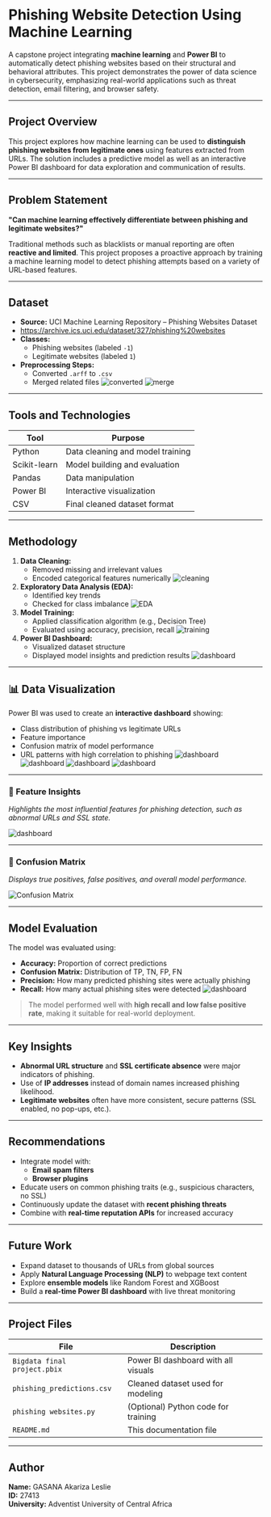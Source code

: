 #  Phishing Website Detection Using Machine Learning

A capstone project integrating **machine learning** and **Power BI** to automatically detect phishing websites based on their structural and behavioral attributes. This project demonstrates the power of data science in cybersecurity, emphasizing real-world applications such as threat detection, email filtering, and browser safety.

---


##  Project Overview

This project explores how machine learning can be used to **distinguish phishing websites from legitimate ones** using features extracted from URLs. The solution includes a predictive model as well as an interactive Power BI dashboard for data exploration and communication of results.

---

##  Problem Statement

 **"Can machine learning effectively differentiate between phishing and legitimate websites?"**

Traditional methods such as blacklists or manual reporting are often **reactive and limited**. This project proposes a proactive approach by training a machine learning model to detect phishing attempts based on a variety of URL-based features.

---

##  Dataset

- **Source:** UCI Machine Learning Repository – Phishing Websites Dataset
- https://archive.ics.uci.edu/dataset/327/phishing%20websites
- **Classes:** 
  - Phishing websites (labeled `-1`)
  - Legitimate websites (labeled `1`)
- **Preprocessing Steps:**
  - Converted `.arff` to `.csv`
  - Merged related files 
    ![converted](Images/conversion.png)      ![merge](Images/merge.png) 
---

##  Tools and Technologies

| Tool         | Purpose                         |
|--------------|----------------------------------|
| Python       | Data cleaning and model training |
| Scikit-learn | Model building and evaluation    |
| Pandas       | Data manipulation                |
| Power BI     | Interactive visualization        |
| CSV          | Final cleaned dataset format     |

---

##  Methodology
 
1. **Data Cleaning:**
   - Removed missing and irrelevant values
   - Encoded categorical features numerically
   ![cleaning](Images/cleaning.png) 
2. **Exploratory Data Analysis (EDA):**
   - Identified key trends
   - Checked for class imbalance
    ![EDA](Images/eda.png) 
3. **Model Training:**     
   - Applied classification algorithm (e.g., Decision Tree)
   - Evaluated using accuracy, precision, recall
     ![training](Images/training.png) 
4. **Power BI Dashboard:**
   - Visualized dataset structure
   - Displayed model insights and prediction results
     ![dashboard](Images/distribution.png) 
---

## 📊 Data Visualization

Power BI was used to create an **interactive dashboard** showing:

- Class distribution of phishing vs legitimate URLs
- Feature importance
- Confusion matrix of model performance
- URL patterns with high correlation to phishing
 ![dashboard](Images/distribution.png)  ![dashboard](Images/perfomance.png)  ![dashboard](Images/urlfeatures.png)  ![dashboard](Images/interactive.png) 
---


### 🔹 Feature Insights  
*Highlights the most influential features for phishing detection, such as abnormal URLs and SSL state.*

![dashboard](Images/urlfeatures.png)

---

### 🔹 Confusion Matrix  
*Displays true positives, false positives, and overall model performance.*

![Confusion Matrix](Images/perfomance.png)

---

##  Model Evaluation

The model was evaluated using:

- **Accuracy:** Proportion of correct predictions
- **Confusion Matrix:** Distribution of TP, TN, FP, FN
- **Precision:** How many predicted phishing sites were actually phishing
- **Recall:** How many actual phishing sites were detected
  ![dashboard](Images/confusionmatrix.png)

>  The model performed well with **high recall and low false positive rate**, making it suitable for real-world deployment.

---

##  Key Insights

- **Abnormal URL structure** and **SSL certificate absence** were major indicators of phishing.
- Use of **IP addresses** instead of domain names increased phishing likelihood.
- **Legitimate websites** often have more consistent, secure patterns (SSL enabled, no pop-ups, etc.).

---

##  Recommendations

- Integrate model with:
  - **Email spam filters**
  - **Browser plugins**
- Educate users on common phishing traits (e.g., suspicious characters, no SSL)
- Continuously update the dataset with **recent phishing threats**
- Combine with **real-time reputation APIs** for increased accuracy

---

##  Future Work

- Expand dataset to thousands of URLs from global sources
- Apply **Natural Language Processing (NLP)** to webpage text content
- Explore **ensemble models** like Random Forest and XGBoost
- Build a **real-time Power BI dashboard** with live threat monitoring

---

##  Project Files

| File                         | Description                             |
|------------------------------|-----------------------------------------|
| `Bigdata final project.pbix` | Power BI dashboard with all visuals     |
| `phishing_predictions.csv`   | Cleaned dataset used for modeling       |
| `phishing websites.py`       | (Optional) Python code for training     |
| `README.md`                  | This documentation file                 |

---

##  Author

**Name:** GASANA Akariza Leslie  
**ID:** 27413  
**University:** Adventist University of Central Africa 

